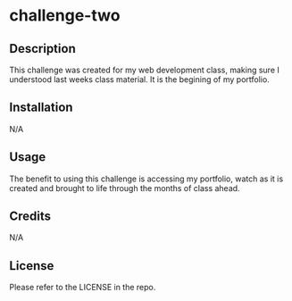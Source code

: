 # challenge-two
## Description
This challenge was created for my web development class, making sure I understood last weeks class material. It is the begining of my portfolio.
## Installation
N/A
## Usage
The benefit to using this challenge is accessing my portfolio, watch as it is created and brought to life through the months of class ahead.
## Credits
N/A
## License
Please refer to the LICENSE in the repo.